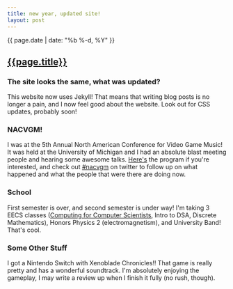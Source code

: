 ```yaml
---
title: new year, updated site!
layout: post
---
```

{{ page.date | date: "%b %-d, %Y" }}
## [{{page.title}}]({{page.url}})

### The site looks the same, what was updated?

This website now uses Jekyll! That means that writing blog posts is no longer a pain, and I now feel good about the website. Look out for CSS updates, probably soon!
<!--more-->

### NACVGM!
I was at the 5th Annual North American Conference for Video Game Music! It was held at the University of Michigan and I had an absolute blast meeting people and hearing some awesome talks.
[Here's](http://smtd.umich.edu/performances_events/nacvgm/documents/nacvgm-program.pdf) the program if you're interested, and check out [#nacvgm](https://twitter.com/hashtag/NACVGM) on twitter to follow up on what happened and what the people that were there are doing now.

### School
First semester is over, and second semester is under way! I'm taking 3 EECS classes ([Computing for Computer Scientists](https://c4cs.github.io), Intro to DSA, Discrete Mathematics), Honors Physics 2 (electromagnetism), and University Band! That's cool.

### Some Other Stuff
I got a Nintendo Switch with Xenoblade Chronicles!! That game is really pretty and has a wonderful soundtrack. I'm absolutely enjoying the gameplay, I may write a review up when I finish it fully (no rush, though).
